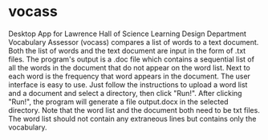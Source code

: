 # vocass
Desktop App for Lawrence Hall of Science Learning Design Department
Vocabulary Assessor (vocass) compares a list of words to a text document. Both the list of words and the text document are input in the form of .txt files. The program's output is a .doc file which contains a sequential list of all the words in the document that do not appear on the word list. Next to each word is the frequency that word appears in the document.
The user interface is easy to use. Just follow the instructions to upload a word list and a document and select a directory, then click "Run!". After clicking "Run!", the program will generate a file output.docx in the selected directory.
Note that the word list and the document both need to be txt files. The word list should not contain any extraneous lines but contains only the vocabulary.